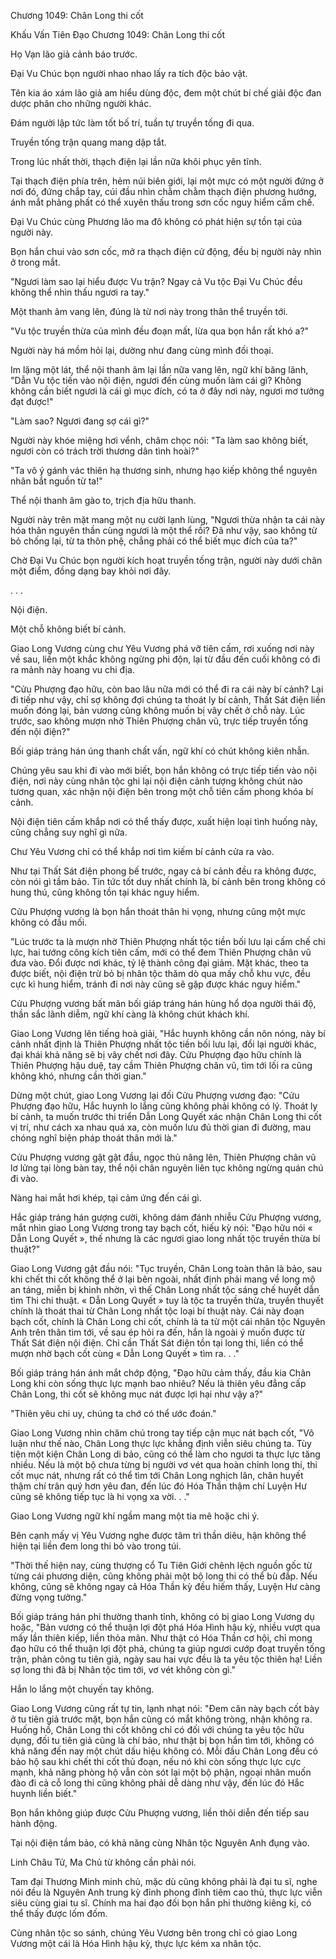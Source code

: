 




Chương 1049: Chân Long thi cốt


Khấu Vấn Tiên Đạo Chương 1049: Chân Long thi cốt

Họ Vạn lão giả cảnh báo trước.

Đại Vu Chúc bọn người nhao nhao lấy ra tích độc bảo vật.

Tên kia áo xám lão giả am hiểu dùng độc, đem một chút bí chế giải độc đan dược phân cho những người khác.

Đám người lập tức làm tốt bố trí, tuần tự truyền tống đi qua.

Truyền tống trận quang mang dập tắt.

Trong lúc nhất thời, thạch điện lại lần nữa khôi phục yên tĩnh.

Tại thạch điện phía trên, hẻm núi biên giới, lại một mực có một người đứng ở nơi đó, đứng chắp tay, cúi đầu nhìn chằm chằm thạch điện phương hướng, ánh mắt phảng phất có thể xuyên thấu trong sơn cốc nguy hiểm cấm chế.

Đại Vu Chúc cùng Phương lão ma đô không có phát hiện sự tồn tại của người này.

Bọn hắn chui vào sơn cốc, mở ra thạch điện cử động, đều bị người này nhìn ở trong mắt.

"Ngươi làm sao lại hiểu được Vu trận? Ngay cả Vu tộc Đại Vu Chúc đều không thể nhìn thấu ngươi ra tay."

Một thanh âm vang lên, đúng là từ nơi này trong thân thể truyền tới.

"Vu tộc truyền thừa của mình đều đoạn mất, lừa qua bọn hắn rất khó a?"

Người này há mồm hỏi lại, dường như đang cùng mình đối thoại.

Im lặng một lát, thể nội thanh âm lại lần nữa vang lên, ngữ khí băng lãnh, "Dẫn Vu tộc tiến vào nội điện, ngươi đến cùng muốn làm cái gì? Không không cần biết ngươi là cái gì mục đích, có ta ở đây nơi này, ngươi mơ tưởng đạt được!"

"Làm sao? Ngươi đang sợ cái gì?"

Người này khóe miệng hơi vểnh, châm chọc nói: "Ta làm sao không biết, ngươi còn có trách trời thương dân tình hoài?"

"Ta vô ý gánh vác thiên hạ thương sinh, nhưng hạo kiếp không thể nguyên nhân bắt nguồn từ ta!"

Thể nội thanh âm gào to, trịch địa hữu thanh.

Người này trên mặt mang một nụ cười lạnh lùng, "Ngươi thừa nhận ta cái này hóa thân nguyên thần cùng ngươi là một thể rồi? Đã như vậy, sao không từ bỏ chống lại, từ ta thôn phệ, chẳng phải có thể biết mục đích của ta?"

Chờ Đại Vu Chúc bọn người kích hoạt truyền tống trận, người này dưới chân một điểm, đồng dạng bay khỏi nơi đây.

. . .

Nội điện.

Một chỗ không biết bí cảnh.

Giao Long Vương cùng chư Yêu Vương phá vỡ tiên cấm, rơi xuống nơi này về sau, liền một khắc không ngừng phi độn, lại từ đầu đến cuối không có đi ra mảnh này hoang vu chi địa.

"Cửu Phượng đạo hữu, còn bao lâu nữa mới có thể đi ra cái này bí cảnh? Lại đi tiếp như vậy, chỉ sợ không đợi chúng ta thoát ly bí cảnh, Thất Sát điện liền muốn đóng lại, bản vương cũng không muốn bị vây chết ở chỗ này. Lúc trước, sao không mượn nhờ Thiên Phượng chân vũ, trực tiếp truyền tống đến nội điện?"

Bối giáp tráng hán úng thanh chất vấn, ngữ khí có chút không kiên nhẫn.

Chúng yêu sau khi đi vào mới biết, bọn hắn không có trực tiếp tiến vào nội điện, nơi này cùng nhân tộc ghi lại nội điện cảnh tượng không chút nào tương quan, xác nhận nội điện bên trong một chỗ tiên cấm phong khóa bí cảnh.

Nội điện tiên cấm khắp nơi có thể thấy được, xuất hiện loại tình huống này, cũng chẳng suy nghĩ gì nữa.

Chư Yêu Vương chỉ có thể khắp nơi tìm kiếm bí cảnh cửa ra vào.

Như tại Thất Sát điện phong bế trước, ngay cả bí cảnh đều ra không được, còn nói gì tầm bảo. Tin tức tốt duy nhất chính là, bí cảnh bên trong không có hung thú, cũng không tồn tại khác nguy hiểm.

Cửu Phượng vương là bọn hắn thoát thân hi vọng, nhưng cũng một mực không có đầu mối.

"Lúc trước ta là mượn nhờ Thiên Phượng nhất tộc tiền bối lưu lại cấm chế chi lực, hai tướng công kích tiên cấm, mới có thể đem Thiên Phượng chân vũ đưa vào. Đổi được nơi khác, tỷ lệ thành công đại giảm. Mặt khác, theo ta được biết, nội điện trừ bỏ bị nhân tộc thăm dò qua mấy chỗ khu vực, đều cực kì hung hiểm, tránh đi nơi này cũng sẽ gặp được khác nguy hiểm."

Cửu Phượng vương bất mãn bối giáp tráng hán hùng hổ dọa người thái độ, thần sắc lãnh diễm, ngữ khí càng là không chút khách khí.

Giao Long Vương lên tiếng hoà giải, "Hắc huynh không cần nôn nóng, này bí cảnh nhất định là Thiên Phượng nhất tộc tiền bối lưu lại, đổi lại người khác, đại khái khả năng sẽ bị vây chết nơi đây. Cửu Phượng đạo hữu chính là Thiên Phượng hậu duệ, tay cầm Thiên Phượng chân vũ, tìm tới lối ra cũng không khó, nhưng cần thời gian."

Dừng một chút, giao Long Vương lại đối Cửu Phượng vương đạo: "Cửu Phượng đạo hữu, Hắc huynh lo lắng cũng không phải không có lý. Thoát ly bí cảnh, ta muốn trước thi triển Dẫn Long Quyết xác nhận Chân Long thi cốt vị trí, như cách xa nhau quá xa, còn muốn lưu đủ thời gian đi đường, mau chóng nghĩ biện pháp thoát thân mới là."

Cửu Phượng vương gật gật đầu, ngọc thủ nâng lên, Thiên Phượng chân vũ lơ lửng tại lòng bàn tay, thể nội chân nguyên liên tục không ngừng quán chú đi vào.

Nàng hai mắt hơi khép, tại cảm ứng đến cái gì.

Hắc giáp tráng hán gượng cười, không dám đánh nhiễu Cửu Phượng vương, mắt nhìn giao Long Vương trong tay bạch cốt, hiếu kỳ nói: "Đạo hữu nói « Dẫn Long Quyết », thế nhưng là các ngươi giao long nhất tộc truyền thừa bí thuật?"

Giao Long Vương gật đầu nói: "Tục truyền, Chân Long toàn thân là bảo, sau khi chết thi cốt không thể ở lại bên ngoài, nhất định phải mang về long mộ an táng, miễn bị khinh nhờn, vì thế Chân Long nhất tộc sáng chế huyết dẫn tìm Thi chi thuật. « Dẫn Long Quyết » tuy là tộc ta truyền thừa, truyền thuyết chính là thoát thai từ Chân Long nhất tộc loại bí thuật này. Cái này đoạn bạch cốt, chính là Chân Long chi cốt, chính là ta từ một cái nhân tộc Nguyên Anh trên thân tìm tới, về sau ép hỏi ra đến, hắn là ngoài ý muốn được từ Thất Sát điện nội điện. Chỉ cần Thất Sát điện tồn tại long thi, liền có thể mượn nhờ bạch cốt cùng « Dẫn Long Quyết » tìm ra. . ."

Bối giáp tráng hán ánh mắt chớp động, "Đạo hữu cảm thấy, đầu kia Chân Long khi còn sống thực lực mạnh bao nhiêu? Nếu là thiên yêu đẳng cấp Chân Long, thi cốt sẽ không mục nát được lợi hại như vậy a?"

"Thiên yêu chi uy, chúng ta chớ có thể ước đoán."

Giao Long Vương nhìn chăm chú trong tay tiếp cận mục nát bạch cốt, "Vô luận như thế nào, Chân Long thực lực khẳng định viễn siêu chúng ta. Tùy tiện một kiện Chân Long di bảo, cũng có thể làm cho ngươi ta thực lực tăng nhiều. Nếu là một bộ chưa từng bị người vơ vét qua hoàn chỉnh long thi, thi cốt mục nát, nhưng rất có thể tìm tới Chân Long nghịch lân, chân huyết thậm chí trân quý hơn yêu đan, đến lúc đó Hóa Thần thậm chí Luyện Hư cũng sẽ không tiếp tục là hi vọng xa vời. . ."

Giao Long Vương ngữ khí ngầm mang một tia mê hoặc chi ý.

Bên cạnh mấy vị Yêu Vương nghe được tâm trì thần diêu, hận không thể hiện tại liền đem long thi bỏ vào trong túi.

"Thời thế hiện nay, cùng thượng cổ Tu Tiên Giới chênh lệch nguồn gốc từ từng cái phương diện, cũng không phải một bộ long thi có thể bù đắp. Nếu không, cũng sẽ không ngay cả Hóa Thần kỳ đều hiếm thấy, Luyện Hư càng đừng vọng tưởng."

Bối giáp tráng hán phi thường thanh tỉnh, không có bị giao Long Vương dụ hoặc, "Bản vương có thể thuận lợi đột phá Hóa Hình hậu kỳ, nhiều vượt qua mấy lần thiên kiếp, liền thỏa mãn. Như thật có Hóa Thần cơ hội, chỉ mong đạo hữu có thể thuận lợi đột phá, chúng ta giúp ngươi cướp đoạt truyền tống trận, phản công tu tiên giả, ngày sau hai vực đều là ta yêu tộc thiên hạ! Liền sợ long thi đã bị Nhân tộc tìm tới, vơ vét không còn gì."

Hắn lo lắng một chuyến tay không.

Giao Long Vương cũng rất tự tin, lạnh nhạt nói: "Đem căn này bạch cốt bày ở tu tiên giả trước mặt, bọn hắn cũng có mắt không tròng, nhận không ra. Huống hồ, Chân Long thi cốt không chỉ có đối với chúng ta yêu tộc hữu dụng, đối tu tiên giả cũng là chí bảo, như thật bị bọn hắn tìm tới, không có khả năng đến nay một chút dấu hiệu không có. Mỗi đầu Chân Long đều có bảo hộ sau khi chết thi cốt thủ đoạn, nếu nó khi còn sống thực lực cực mạnh, khả năng phòng hộ vẫn còn sót lại một bộ phận, ngoại nhân muốn đào đi cả cỗ long thi cũng không phải dễ dàng như vậy, đến lúc đó Hắc huynh liền biết."

Bọn hắn không giúp được Cửu Phượng vương, liền thôi diễn đến tiếp sau hành động.

Tại nội điện tầm bảo, có khả năng cùng Nhân tộc Nguyên Anh đụng vào.

Linh Châu Tử, Ma Chủ từ không cần phải nói.

Tam đại Thương Minh minh chủ, mặc dù cũng không phải là đại tu sĩ, nghe nói đều là Nguyên Anh trung kỳ đỉnh phong đỉnh tiêm cao thủ, thực lực viễn siêu cùng giai tu sĩ. Chính ma hai đạo đối bọn hắn phi thường kiêng kị, có thể thấy được lốm đốm.

Cùng nhân tộc so sánh, chúng Yêu Vương bên trong chỉ có giao Long Vương một cái là Hóa Hình hậu kỳ, thực lực kém xa nhân tộc.




